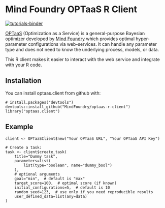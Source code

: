 # Mind Foundry OPTaaS R Client

[![tutorials-binder](https://img.shields.io/badge/tutorials-binder-ff69b4.svg)](https://tutorial.optaas.mindfoundry.ai)

[OPTaaS](https://mindfoundry.ai/optaas) (Optimization as a Service) is a general-purpose Bayesian optimizer developed
by [Mind Foundry](https://mindfoundry.ai) which provides optimal hyper-parameter configurations via web-services.
It can handle any parameter type and does not need to know the underlying process, models, or data.

This R client makes it easier to interact with the web service and integrate with your R code.

## Installation

You can install optaas.client from github with:

```{r gh-installation, eval = FALSE}
# install.packages("devtools")
devtools::install_github("MindFoundry/optaas-r-client")
library("optaas.client")
```

## Example

```{r example, eval = FALSE}
client <- OPTaaSClient$new("Your OPTaaS URL", "Your OPTaaS API Key")

# Create a task:
task <- client$create_task(
    title="Dummy task",
    parameters=list(
        list(type="boolean", name="dummy_bool")
    ),
    # optional arguments
    goal="min",  # default is "max"
    target_score=100,  # optimal score (if known)
    initial_configurations=5,  # default is 10
    random_seed=123,  # use only if you need reproducible results
    user_defined_data=list(any=data)
)
```
